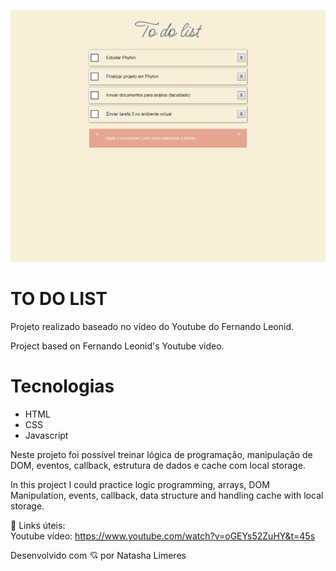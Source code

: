 ![preview](./.github/imagem_to_do_list.png)
# TO DO LIST

Projeto realizado baseado no vídeo do Youtube do Fernando Leonid.

Project based on Fernando Leonid's Youtube video.

# Tecnologias

- HTML
- CSS
- Javascript

Neste projeto foi possível treinar lógica de programação, manipulação de DOM, eventos, callback, estrutura de dados e cache com local storage.

In this project I could practice logic programming, arrays, DOM Manipulation, events, callback, data structure and handling cache with local storage.

🔗 Links úteis:<br>
Youtube vídeo: https://www.youtube.com/watch?v=oGEYs52ZuHY&t=45s

Desenvolvido com 💘 por Natasha Limeres
